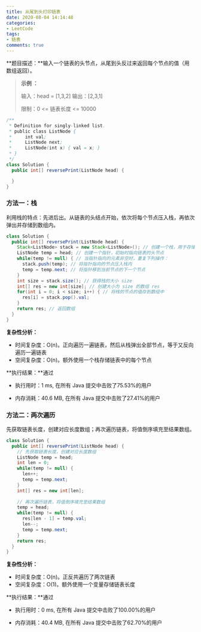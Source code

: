 ```yaml
---
title: 从尾到头打印链表
date: 2020-08-04 14:14:48
categories:
- LeetCode
tags:
- 链表
comments: true
---
```


**题目描述：**输入一个链表的头节点，从尾到头反过来返回每个节点的值（用数组返回）。 

> **示例 ：**
>
> 输入：head = [1,3,2]
> 输出：[2,3,1]
>
> 限制：0 <= 链表长度 <= 10000

```java
/**
 * Definition for singly-linked list.
 * public class ListNode {
 *     int val;
 *     ListNode next;
 *     ListNode(int x) { val = x; }
 * }
 */
class Solution {
  public int[] reversePrint(ListNode head) {

  }
}
```

<!-- more -->

### 方法一：栈

利用栈的特点：先进后出。从链表的头结点开始，依次将每个节点压入栈，再依次弹出并存储到数组内。

```java
class Solution {
  public int[] reversePrint(ListNode head) {
    Stack<ListNode> stack = new Stack<ListNode>(); // 创建一个栈，用于存储链表的节点
    ListNode temp = head; // 创建一个指针，初始时指向链表的头节点
    while(temp != null) { // 当指针指向的元素非空时，重复下列操作：
      stack.push(temp); // 将指针指向的节点压入栈内
      temp = temp.next; // 将指针移到当前节点的下一个节点
    }
    int size = stack.size(); // 获得栈的大小 size
    int[] res = new int[size]; // 创建大小为 size 的数组 res
    for(int i = 0; i < size; i++) { // 将栈的节点的值存到数组中
      res[i] = stack.pop().val;
    }
    return res; // 返回数组
  }
}
```

**复杂性分析：**

- 时间复杂度：O(n)。正向遍历一遍链表，然后从栈弹出全部节点，等于又反向遍历一遍链表
- 空间复杂度：O(n)。额外使用一个栈存储链表中的每个节点

**执行结果：**通过

- 执行用时：1 ms, 在所有 Java 提交中击败了75.53%的用户

- 内存消耗：40.6 MB, 在所有 Java 提交中击败了27.41%的用户



### 方法二：两次遍历

先获取链表长度，创建对应长度数组；再次遍历链表，将值倒序填充至结果数组。

```java
class Solution {
  public int[] reversePrint(ListNode head) {
    // 先获取链表长度，创建对应长度数组
    ListNode temp = head;
    int len = 0;
    while(temp != null) {
      len++;
      temp = temp.next;
    }
    int[] res = new int[len];
    
    // 再次遍历链表，将值倒序填充至结果数组
    temp = head;
    while(temp != null) {
      res[len - 1] = temp.val;
      len--;
      temp = temp.next;
    }
    return res;
  }
}
```

**复杂性分析：**

- 时间复杂度：O(n)。正反共遍历了两次链表
- 空间复杂度：O(1)。额外使用一个变量存储链表长度

**执行结果：**通过

- 执行用时：0 ms, 在所有 Java 提交中击败了100.00%的用户

- 内存消耗：40.4 MB, 在所有 Java 提交中击败了62.70%的用户